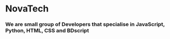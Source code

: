 # NovaTech
### We are small group of Developers that specialise in JavaScript, Python, HTML, CSS and BDscript
